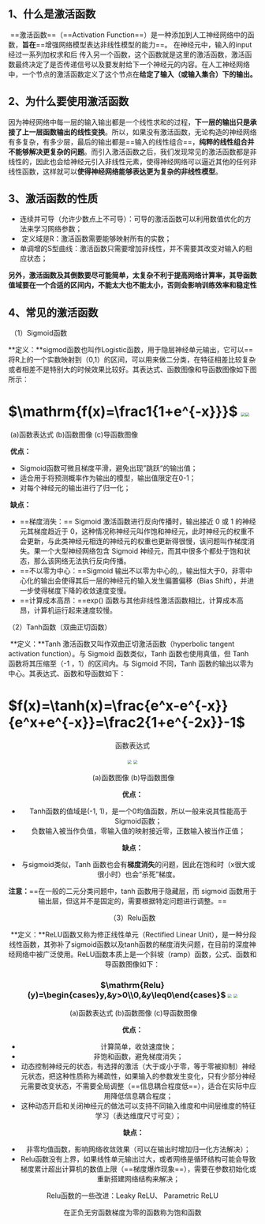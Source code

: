 ## 1、什么是激活函数

​	==激活函数==（==Activation Function==）是一种添加到人工神经网络中的函数，**旨在**==增强网络模型表达非线性模型的能力==。  在神经元中，输入的input经过一系列加权求和后 传入另一个函数，这个函数就是这里的激活函数，激活函数最终决定了是否传递信号以及要发射给下一个神经元的内容。在人工神经网络中，一个节点的激活函数定义了这个节点在**给定了输入（或输入集合）下的输出。**

## 2、为什么要使用激活函数

​	因为神经网络中每一层的输入输出都是一个线性求和的过程，**下一层的输出只是承接了上一层函数输出的线性变换**。所以，如果没有激活函数，无论构造的神经网络有多复杂，有多少层，最后的输出都是==输入的线性组合==，**纯粹的线性组合并不能够解决更复杂的问题**。而引入激活函数之后，我们发现常见的激活函数都是非线性的，因此也会给神经元引入非线性元素，使得神经网络可以逼近其他的任何非线性函数，这样就可以**使得神经网络能够表达更为复杂的非线性模型**。

## 3、激活函数的性质

- ​	连续并可导（允许少数点上不可导）：可导的激活函数可以利用数值优化的方法来学习网络参数；
- ​	定义域是R：激活函数需要能够映射所有的实数；
- ​	单调增的S型曲线：激活函数只需要增加非线性，并不需要其改变对输入的相应状态；

​	**另外，激活函数及其倒数要尽可能简单，太复杂不利于提高网络计算率，其导函数值域要在一个合适的区间内，不能太大也不能太小，否则会影响训练效率和稳定性**

## 	4、常见的激活函数

​	（1）Sigmoid函数

​	**定义：**sigmod函数也叫作Logistic函数，用于隐层神经单元输出，它可以==将R上的一个实数映射到（0,1）的区间，可以用来做二分类，在特征相差比较复杂或者相差不是特别大的时候效果比较好。其表达式、函数图像和导函数图像如下图所示：

# $\mathrm{f(x)=\frac1{1+e^{-x}}}$	<img src="E:\pytorch\Notebook\image\day_02\Sigmoid函数图像.png" style="zoom: 55%;" /><img src="E:\pytorch\Notebook\image\day_02\Sigmoid导函数图像.png" style="zoom: 53%;" />

​			(a)函数表达式												 	(b)函数图像																(c)导函数图像

​		**优点：**

- Sigmoid函数可微且梯度平滑，避免出现”跳跃“的输出值；
-  适合用于将预测概率作为输出的模型，输出值限定在0-1；
- 对每个神经元的输出进行了归一化；

​		**缺点：**

- ==梯度消失：== Sigmoid 激活函数进行反向传播时，输出接近 0 或 1 的神经元其梯度趋近于 0，这种情况称神经元叫作饱和神经元，此时神经元的权重不会更新，与此类神经元相连的神经元的权重也更新得很慢，该问题叫作梯度消失。果一个大型神经网络包含 Sigmoid 神经元，而其中很多个都处于饱和状态，那么该网络无法执行反向传播。
- ==不以零为中心：==Sigmoid 输出不以零为中心的,，输出恒大于0，非零中心化的输出会使得其后一层的神经元的输入发生偏置偏移（Bias Shift），并进一步使得梯度下降的收敛速度变慢。
- ==计算成本高昂：==exp() 函数与其他非线性激活函数相比，计算成本高昂，计算机运行起来速度较慢。



（2）Tanh函数（双曲正切函数）

​	**定义：**Tanh 激活函数又叫作双曲正切激活函数（hyperbolic tangent activation function）。与 Sigmoid 函数类似，Tanh 函数也使用真值，但 Tanh 函数将其压缩至（-1 ，1）的区间内。与 Sigmoid 不同，Tanh 函数的输出以零为中心。其表达式、函数和导函数如下：

# $f(x)=\tanh(x)=\frac{e^x-e^{-x}}{e^x+e^{-x}}=\frac2{1+e^{-2x}}-1$

<center>函数表达式

​									<img src="E:\pytorch\Notebook\image\day_02\Tanh函数图像.png" style="zoom:50%;" /> <img src="E:\pytorch\Notebook\image\day_02\Tanh导函数图像.png" style="zoom:50%;" />

​														 	(a)函数图像													(b)导函数图像

**优点：**

- Tanh函数的值域是(-1, 1)，是一个0均值函数，所以一般来说其性能高于Sigmoid函数；
- 负数输入被当作负值，零输入值的映射接近零，正数输入被当作正值；

**缺点：**

- 与sigmoid类似，Tanh 函数也会有**梯度消失**的问题，因此在饱和时（x很大或很小时）也会“杀死”梯度。

**注意：**==在一般的二元分类问题中，tanh 函数用于隐藏层，而 sigmoid 函数用于输出层，但这并不是固定的，需要根据特定问题进行调整。==



（3）Relu函数

​	**定义：**ReLU函数又称为修正线性单元（Rectified Linear Unit），是一种分段线性函数，其弥补了sigmoid函数以及tanh函数的梯度消失问题，在目前的深度神经网络中被广泛使用。ReLU函数本质上是一个斜坡（ramp）函数，公式、函数和导函数图像如下：

### $\mathrm{Relu}(y)=\begin{cases}y,&y>0\\0,&y\leq0\end{cases}$ <img src="E:\pytorch\Notebook\image\day_02\Relu函数图像.png" style="zoom:50%;" /> <img src="E:\pytorch\Notebook\image\day_02\Relu导函数图像.png" style="zoom:50%;" />

​		(a)函数表达式										 		 	(b)函数图像														(c)导函数图像

**优点：**

- 计算简单，收敛速度快；
- 非饱和函数，避免梯度消失；
- 动态控制神经元的状态，有选择的激活（大于或小于零，等于零被抑制）神经元状态，把这种性质称为稀疏性，如果输入的参数发生变化，只有少部分神经元需要改变状态，不需要全局调整（==信息耦合程度低==），适合在实际中应用降低信息耦合程度；
- 这种动态开启和关闭神经元的做法可以支持不同输入维度和中间层维度的特征学习（表达维度尺寸可变）；

​	**缺点：**

- 非零均值函数，影响网络收敛效果（可以在输出时增加归一化方法解决）；
- Relu函数没有上界，如果线性单元输出过大，或者网络是循环结构可能会导致梯度累计超出计算机的数值上限（==梯度爆炸现象==），需要在参数初始化或重新搭建网络结构来解决；



Relu函数的一些改进：Leaky ReLU、 Parametric ReLU



在正负无穷函数梯度为零的函数称为饱和函数

